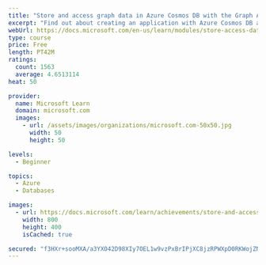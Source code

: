 ```yaml
---
title: "Store and access graph data in Azure Cosmos DB with the Graph API"
excerpt: "Find out about creating an application with Azure Cosmos DB as a graph database, then retrieve, manipulate, and visualize graph data using Data Explorer."
webUrl: https://docs.microsoft.com/en-us/learn/modules/store-access-data-cosmos-graph-api/
type: course
price: Free
length: PT42M
ratings:
  count: 1563
  average: 4.6513114
heat: 50

provider:
  name: Microsoft Learn
  domain: microsoft.com
  images:
    - url: /assets/images/organizations/microsoft.com-50x50.jpg
      width: 50
      height: 50

levels:
  - Beginner

topics:
  - Azure
  - Databases

images:
  - url: https://docs.microsoft.com/learn/achievements/store-and-access-data-with-cosmos-db-and-the-graph-api-social.png
    width: 800
    height: 400
    isCached: true

secured: "f3HXr+sooMXA/a3YXO42D98XIy7OEL1w9vzPxBrIPjXC8jzRPWXpD0RKWojZNaNDwNiejyDMXxYaEx+lcVr2yowZ/g/8wV0G5vU7IissQ/dNjFgu3NH+zA5oK5wwTn5FKL75WKsfxqpEOZKwiTXYJLt39ppx5vuOHWMKT3mS3xD7Bn2RY2pxJ7OpkJMcKhIVtdLGblDfDmZEckC1oelQZsxPkFObi5Wy/RUI1cvBs/rV+G3aXFBv2h53USwfChXo+SXC1bNH0OH/g7gB//P2mdlwXa7glrs63RJvKoVDHMD2vWnhOxMR8WtTcpU6J3wBB0HveE2R/Xs7cXF5JKM97NdCtw2WKE6OKNdD47lzkxQNTVpbTsuf8b7p9fLEJlMfWfClSTdLPoIGTyGakQHv0Suv5ZVmzSx9Mkvfy7UKXxo=;v+fgtS03f/uj3fFLWfiROQ=="
---
```


